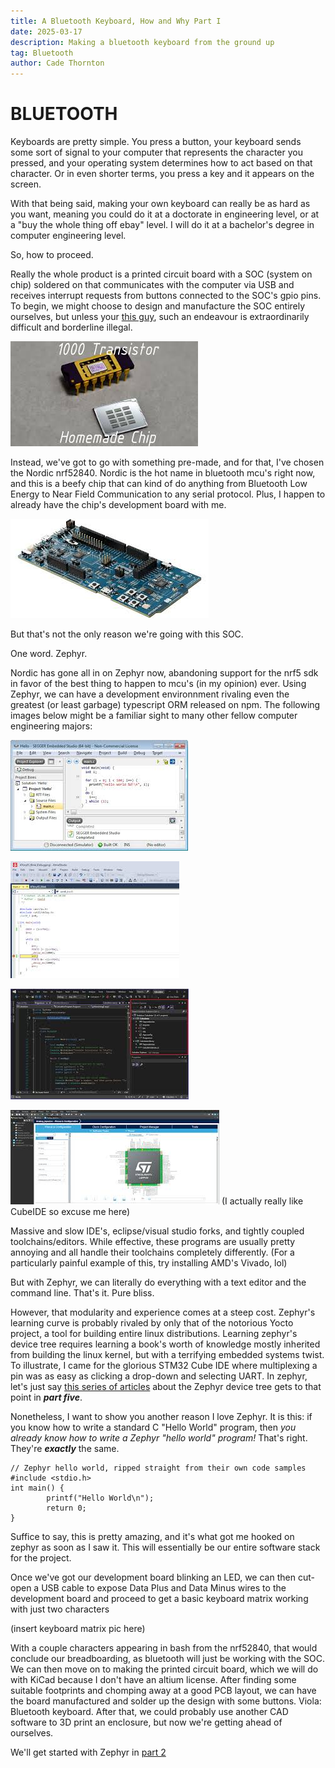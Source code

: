 ```yaml
---
title: A Bluetooth Keyboard, How and Why Part I
date: 2025-03-17
description: Making a bluetooth keyboard from the ground up
tag: Bluetooth
author: Cade Thornton
---
```


# BLUETOOTH

Keyboards are pretty simple. You press a button, your keyboard sends some sort of signal to your computer that represents the character you pressed, and your operating system determines how to act based on that character. Or in even shorter terms, you press a key and it appears on the screen. 

With that being said, making your own keyboard can really be as hard as you want, meaning you could do it at a doctorate in engineering level, or at a "buy the whole thing off ebay" level. I will do it at a bachelor's degree in computer engineering level. 

So, how to proceed.

Really the whole product is a printed circuit board with a SOC (system on chip) soldered on that communicates with the computer via USB and receives interrupt requests from buttons connected to the SOC's gpio pins. To begin, we might choose to design and manufacture the SOC entirely ourselves, but unless your [this guy](https://youtu.be/IS5ycm7VfXg?si=CZ-LuNtAJCt-T-ux), such an endeavour is extraordinarily difficult and borderline illegal.

![chips](../../resources/garage_chips.jpeg)

Instead, we've got to go with something pre-made, and for that, I've chosen the Nordic nrf52840. Nordic is the hot name in bluetooth mcu's right now, and this is a beefy chip that can kind of do anything from Bluetooth Low Energy to Near Field Communication to any serial protocol. Plus, I happen to already have the chip's development board with me.

![nrf52](../../resources/nrf52840.jpeg)

But that's not the only reason we're going with this SOC. 

One word. Zephyr. 

Nordic has gone all in on Zephyr now, abandoning support for the nrf5 sdk in favor of the best thing to happen to mcu's (in my opinion) ever. Using Zephyr, we can have a development environnment rivaling even the greatest (or least garbage) typescript ORM released on npm. The following images below might be a familiar sight to many other fellow computer engineering majors:

![segger](../../resources/segger.jpeg)

![atmel](../../resources/atmel.jpeg)

![vs](../../resources/vs.jpeg)

![stm](../../resources/cubeIDE.jpeg)
(I actually really like CubeIDE so excuse me here)

Massive and slow IDE's, eclipse/visual studio forks, and tightly coupled toolchains/editors. While effective, these programs are usually pretty annoying and all handle their toolchains completely differently. 
(For a particularly painful example of this, try installing AMD's Vivado, lol)

But with Zephyr, we can literally do everything with a text editor and the command line. That's it. Pure bliss.

However, that modularity and experience comes at a steep cost. Zephyr's learning curve is probably rivaled by only that of the notorious Yocto project, a tool for building entire linux distributions. Learning zephyr's device tree requires learning a book's worth of knowledge mostly inherited from building the linux kernel, but with a terrifying embedded systems twist. To illustrate, I came for the glorious STM32 Cube IDE where multiplexing a pin was as easy as clicking a drop-down and selecting UART. In zephyr, let's just say [this series of articles](https://interrupt.memfault.com/blog/practical_zephyr_basics) about the Zephyr device tree gets to that point in ***part five***.

Nonetheless, I want to show you another reason I love Zephyr. It is this: if you know how to write a standard C "Hello World" program, then *you already know how to write a Zephyr "hello world" program!* That's right. They're ***exactly*** the same. 

```
// Zephyr hello world, ripped straight from their own code samples
#include <stdio.h>
int main() {
        printf("Hello World\n");
        return 0;
}
```

Suffice to say, this is pretty amazing, and it's what got me hooked on zephyr as soon as I saw it. This will essentially be our entire software stack for the project. 

Once we've got our development board blinking an LED, we can then cut-open a USB cable to expose Data Plus and Data Minus wires to the development board and proceed to get a basic keyboard matrix working with just two characters

(insert keyboard matrix pic here)

With a couple characters appearing in bash from the nrf52840, that would conclude our breadboarding, as bluetooth will just be working with the SOC. We can then move on to making the printed circuit board, which we will do with KiCad because I don't have an altium license. After finding some suitable footprints and chomping away at a good PCB layout, we can have the board manufactured and solder up the design with some buttons. Viola: Bluetooth keyboard. After that, we could probably use another CAD software to 3D print an enclosure, but now we're getting ahead of ourselves. 

We'll get started with Zephyr in [part 2](cadethornton.com/posts/ble_keyboard_p2)

